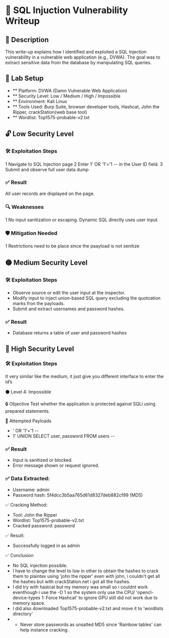 # 🧠 SQL Injuction Vulnerability Writeup

## 📝 Description
This write-up explains how I identified and exploited a SQL Injection vulnerability in a vulnerable web application (e.g., DVWA). The goal was to extract sensitive data from the database by manipulating SQL queries.

## 🧪 Lab Setup
- ** Platform: DVWA (Damn Vulnerable Web Application)
- ** Security Level: Low / Medium / High / Impossible
- ** Environment: Kali Linux
- ** Tools Used: Burp Suite, browser developer tools, Hashcat, John the Ripper, crackStation(web base tool)
- ** Wordlist: Top1575-probable-v2.txt

## 🔓 Low Security Level

### 🛠️ Exploitation Steps
1 Navigate to SQL Injection page
2 Enter 1' OR '1'='1 -- in the User ID field.
3 Submit and observe full user data dump 

### ✅ Result
All user records are displayed on the page.

### 🔍 Weaknesses
1 No input sanitization or escaping. Dynamic SQL directly uses user input.

### 🛡️ Mitigation Needed
1 Restrictions need to be place since the paayload is not senitize

## 🟡 Medium Security Level

### 🛠️ Exploitation Steps
- Observe source or edit the user input at the inspector.
- Modify input to inject union-based SQL query excluding the quotoation marks fron the payloads.
- Submit and extract usernames and password hashes.

### ✅ Result
- Database returns a table of user and password hashes

## 🔴 High Security Level

### 🛠️ Exploitation Steps
It very similar like the medium, it just give you different interface to enter  the id’s   

⚫ Level 4: Impossible

🔒 Objective
Test whether the application is protected against SQLi using prepared statements.

🧪 Attempted Payloads
-  ' OR '1'='1 --
-  1' UNION SELECT user, password FROM users --
 
### ✅ Result
- Input is sanitized or blocked.
- Error message shown or request ignored.

### ✅  Data Extracted:
- Username: admin
- Password hash: 5f4dcc3b5aa765d61d8327deb882cf99 (MD5)

✅ Cracking Method:
- Tool: John the Ripper
- Wordlist: Top1575-probable-v2.txt
- Cracked password: password

✅ Result:
- Successfully logged in as admin

✅ Conclusion
- No SQL injection possible.
- I have to change the level to low in other to obtain the hashes to crack them to plaintex using 'john the ripper' even with john, i couldn't get all the hashes but with crackStation.net i got all the hashes.
- I did try with hastcat but my memory was small so i couldnt work eventhough i use the -D 1 so the system only use the CPU/ 'opencl-device-types 1: Force Hashcat' to ignore GPU still did not work due to memory space.
- I did also  downloaded Top1575-probable-v2.txt and move it to 'wordlists directory' 
- - Never store passwords as unsalted MD5 since 'Rainbow tables' can help instance cracking. 
